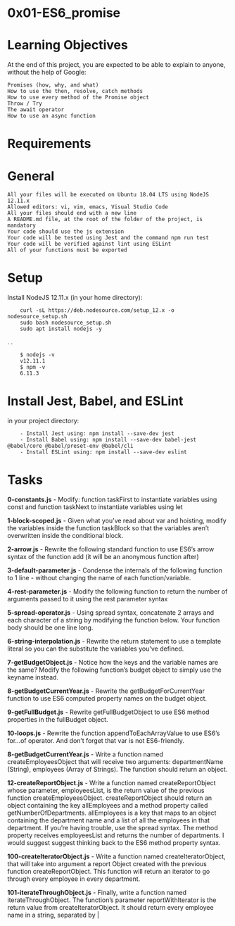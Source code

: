 # 0x01-ES6_promise
# Learning Objectives
At the end of this project, you are expected to be able to explain to anyone, without the help of Google:

    Promises (how, why, and what)
    How to use the then, resolve, catch methods
    How to use every method of the Promise object
    Throw / Try
    The await operator
    How to use an async function
# Requirements
# General
    All your files will be executed on Ubuntu 18.04 LTS using NodeJS 12.11.x
    Allowed editors: vi, vim, emacs, Visual Studio Code
    All your files should end with a new line
    A README.md file, at the root of the folder of the project, is mandatory
    Your code should use the js extension
    Your code will be tested using Jest and the command npm run test
    Your code will be verified against lint using ESLint
    All of your functions must be exported
# Setup
Install NodeJS 12.11.x
(in your home directory):

        curl -sL https://deb.nodesource.com/setup_12.x -o nodesource_setup.sh
        sudo bash nodesource_setup.sh
        sudo apt install nodejs -y
.                                                                                     .

        $ nodejs -v
        v12.11.1
        $ npm -v
        6.11.3
# Install Jest, Babel, and ESLint
in your project directory:

        - Install Jest using: npm install --save-dev jest
        - Install Babel using: npm install --save-dev babel-jest @babel/core @babel/preset-env @babel/cli
        - Install ESLint using: npm install --save-dev eslint

# Tasks
<strong>0-constants.js</strong> - Modify: function taskFirst to instantiate variables using const and function taskNext to instantiate variables using let

<strong>1-block-scoped.js</strong> - Given what you’ve read about var and hoisting, modify the variables inside the function taskBlock so that the variables aren’t overwritten inside the conditional block.

<strong>2-arrow.js</strong> - Rewrite the following standard function to use ES6’s arrow syntax of the function add (it will be an anonymous function after)

<strong>3-default-parameter.js</strong> - Condense the internals of the following function to 1 line - without changing the name of each function/variable.

<strong>4-rest-parameter.js</strong> - Modify the following function to return the number of arguments passed to it using the rest parameter syntax

<strong>5-spread-operator.js</strong> - Using spread syntax, concatenate 2 arrays and each character of a string by modifying the function below. Your function body should be one line long.

<strong>6-string-interpolation.js</strong> - Rewrite the return statement to use a template literal so you can the substitute the variables you’ve defined.

<strong>7-getBudgetObject.js</strong> - Notice how the keys and the variable names are the same? Modify the following function’s budget object to simply use the keyname instead.

<strong>8-getBudgetCurrentYear.js</strong> - Rewrite the getBudgetForCurrentYear function to use ES6 computed property names on the budget object.

<strong>9-getFullBudget.js</strong> - Rewrite getFullBudgetObject to use ES6 method properties in the fullBudget object.

<strong>10-loops.js</strong> - Rewrite the function appendToEachArrayValue to use ES6’s for...of operator. And don’t forget that var is not ES6-friendly.

<strong>8-getBudgetCurrentYear.js</strong> - Write a function named createEmployeesObject that will receive two arguments: departmentName (String), employees (Array of Strings). The function should return an object.

<strong>12-createReportObject.js</strong> - Write a function named createReportObject whose parameter, employeesList, is the return value of the previous function createEmployeesObject. createReportObject should return an object containing the key allEmployees and a method property called getNumberOfDepartments. allEmployees is a key that maps to an object containing the department name and a list of all the employees in that department. If you’re having trouble, use the spread syntax. The method property receives employeesList and returns the number of departments. I would suggest suggest thinking back to the ES6 method property syntax.

<strong>100-createIteratorObject.js</strong> - Write a function named createIteratorObject, that will take into argument a report Object created with the previous function createReportObject. This function will return an iterator to go through every employee in every department.

<strong>101-iterateThroughObject.js</strong> - Finally, write a function named iterateThroughObject. The function’s parameter reportWithIterator is the return value from createIteratorObject. It should return every employee name in a string, separated by |